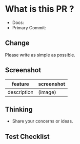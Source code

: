 <!-- (necessary) -->

# What is this PR ?

- Docs:
- Primary Commit:

<!-- (necessary) -->

## Change

Please write as simple as possible.

<!-- (optional) -->

## Screenshot

| feature     | screenshot |
| ----------- | ---------- |
| description | (image)    |

<!-- (optional) -->

## Thinking

- Share your concerns or ideas.

<!-- (optional) -->

## Test Checklist
